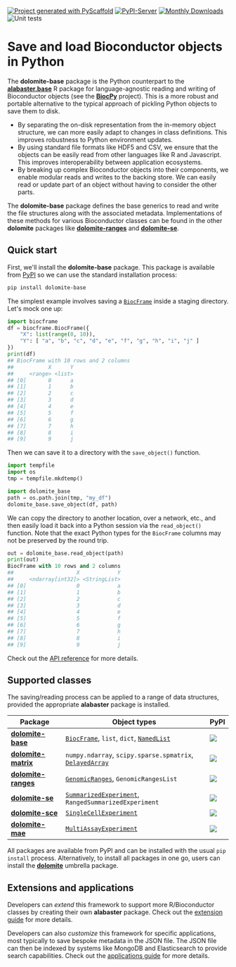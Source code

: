 <!-- These are examples of badges you might want to add to your README:
     please update the URLs accordingly

[![Built Status](https://api.cirrus-ci.com/github/<USER>/dolomite.svg?branch=main)](https://cirrus-ci.com/github/<USER>/dolomite)
[![ReadTheDocs](https://readthedocs.org/projects/dolomite/badge/?version=latest)](https://dolomite.readthedocs.io/en/stable/)
[![Coveralls](https://img.shields.io/coveralls/github/<USER>/dolomite/main.svg)](https://coveralls.io/r/<USER>/dolomite)
[![Conda-Forge](https://img.shields.io/conda/vn/conda-forge/dolomite.svg)](https://anaconda.org/conda-forge/dolomite)
[![Twitter](https://img.shields.io/twitter/url/http/shields.io.svg?style=social&label=Twitter)](https://twitter.com/dolomite)
-->

[![Project generated with PyScaffold](https://img.shields.io/badge/-PyScaffold-005CA0?logo=pyscaffold)](https://pyscaffold.org/)
[![PyPI-Server](https://img.shields.io/pypi/v/dolomite-base.svg)](https://pypi.org/project/dolomite-base/)
[![Monthly Downloads](https://pepy.tech/badge/dolomite-base/month)](https://pepy.tech/project/dolomite-base)
![Unit tests](https://github.com/ArtifactDB/dolomite-base/actions/workflows/run-tests.yml/badge.svg)

# Save and load Bioconductor objects in Python

The **dolomite-base** package is the Python counterpart to the [**alabaster.base**](https://github.com/ArtifactDB/alabaster.base) R package
for language-agnostic reading and writing of Bioconductor objects (see the [**BiocPy**](https://github.com/BiocPy) project).
This is a more robust and portable alternative to the typical approach of pickling Python objects to save them to disk.

- By separating the on-disk representation from the in-memory object structure, we can more easily adapt to changes in class definitions.
  This improves robustness to Python environment updates.
- By using standard file formats like HDF5 and CSV, we ensure that the objects can be easily read from other languages like R and Javascript.
  This improves interoperability between application ecosystems.
- By breaking up complex Bioconductor objects into their components, we enable modular reads and writes to the backing store.
  We can easily read or update part of an object without having to consider the other parts.

The **dolomite-base** package defines the base generics to read and write the file structures along with the associated metadata.
Implementations of these methods for various Bioconductor classes can be found in the other **dolomite** packages like 
[**dolomite-ranges**](https://github.com/ArtifactDB/dolomite-ranges) and [**dolomite-se**](https://github.com/ArtifactDB/dolomite-se).

## Quick start

First, we'll install the **dolomite-base** package.
This package is available from [PyPI](https://pypi.org/project/dolomite-base) so we can use the standard installation process:

```sh
pip install dolomite-base
```

The simplest example involves saving a [`BiocFrame`](https://github.com/BiocPy/BiocFrame) inside a staging directory.
Let's mock one up:

```python
import biocframe
df = biocframe.BiocFrame({ 
    "X": list(range(0, 10)),
    "Y": [ "a", "b", "c", "d", "e", "f", "g", "h", "i", "j" ]
})
print(df)
## BiocFrame with 10 rows and 2 columns
##           X      Y
##     <range> <list>
## [0]       0      a
## [1]       1      b
## [2]       2      c
## [3]       3      d
## [4]       4      e
## [5]       5      f
## [6]       6      g
## [7]       7      h
## [8]       8      i
## [9]       9      j
```

Then we can save it to a directory with the `save_object()` function.

```python
import tempfile
import os
tmp = tempfile.mkdtemp()

import dolomite_base
path = os.path.join(tmp, "my_df")
dolomite_base.save_object(df, path)
```

We can copy the directory to another location, over a network, etc., and then easily load it back into a Python session via the `read_object()` function.
Note that the exact Python types for the `BiocFrame` columns may not be preserved by the round trip.

```python
out = dolomite_base.read_object(path)
print(out)
BiocFrame with 10 rows and 2 columns
##                    X            Y
##     <ndarray[int32]> <StringList>
## [0]                0            a
## [1]                1            b
## [2]                2            c
## [3]                3            d
## [4]                4            e
## [5]                5            f
## [6]                6            g
## [7]                7            h
## [8]                8            i
## [9]                9            j
```

Check out the [API reference](https://artifactdb.github.io/dolomite-base/api/modules.html) for more details.

## Supported classes

The saving/reading process can be applied to a range of data structures, provided the appropriate **alabaster** package is installed.

| Package | Object types | PyPI |
|-----|-----|----|
| [**dolomite-base**](https://github.com/ArtifactDB/dolomite-base) | [`BiocFrame`](https://github.com/BiocPy/BiocFrame), `list`, `dict`, [`NamedList`](https://github.com/BiocPy/BiocUtils) | [![](https://img.shields.io/pypi/v/dolomite-base.svg)](https://pypi.org/project/dolomite-base/) |
| [**dolomite-matrix**](https://github.com/ArtifactDB/dolomite-matrix) | `numpy.ndarray`, `scipy.sparse.spmatrix`, [`DelayedArray`](https://github.com/BiocPy/DelayedArray) | [![](https://img.shields.io/pypi/v/dolomite-matrix.svg)](https://pypi.org/project/dolomite-matrix/) |
| [**dolomite-ranges**](https://github.com/ArtifactDB/dolomite-ranges) | [`GenomicRanges`](https://github.com/BiocPy/GenomicRanges), `GenomicRangesList` | [![](https://img.shields.io/pypi/v/dolomite-ranges.svg)](https://pypi.org/project/dolomite-ranges/) |
| [**dolomite-se**](https://github.com/ArtifactDB/dolomite-se) | [`SummarizedExperiment`](https://github.com/BiocPy/SummarizedExperiment), `RangedSummarizedExperiment` | [![](https://img.shields.io/pypi/v/dolomite-se.svg)](https://pypi.org/project/dolomite-se/) |
| [**dolomite-sce**](https://github.com/ArtifactDB/dolomite-sce) | [`SingleCellExperiment`](https://github.com/BiocPy/SingleCellExperiment) | [![](https://img.shields.io/pypi/v/dolomite-sce.svg)](https://pypi.org/project/dolomite-sce/) |
| [**dolomite-mae**](https://github.com/ArtifactDB/dolomite-mae) | [`MultiAssayExperiment`](https://bioconductor.org/packages/MultiAssayExperiment) | [![](https://img.shields.io/pypi/v/dolomite-mae.svg)](https://pypi.org/project/dolomite-mae/) |

All packages are available from PyPI and can be installed with the usual `pip install` process.
Alternatively, to install all packages in one go, users can install the [**dolomite**](https://pypi.org/project/dolomite) umbrella package.

## Extensions and applications

Developers can _extend_ this framework to support more R/Bioconductor classes by creating their own **alabaster** package.
Check out the [extension guide](https://bioconductor.org/packages/release/bioc/vignettes/alabaster.base/inst/doc/extensions.html) for more details.

Developers can also _customize_ this framework for specific applications, most typically to save bespoke metadata in the JSON file.
The JSON file can then be indexed by systems like MongoDB and Elasticsearch to provide search capabilities.
Check out the [applications guide](https://bioconductor.org/packages/release/bioc/vignettes/alabaster.base/inst/doc/applications.html) for more details.

